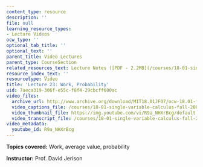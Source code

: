 ```yaml
---
content_type: resource
description: ''
file: null
learning_resource_types:
- Lecture Videos
ocw_type: ''
optional_tab_title: ''
optional_text: ''
parent_title: Video Lectures
parent_type: CourseSection
related_resources_text: Lecture Notes ([PDF - 2.2MB](/courses/18-01-single-variable-calculus-fall-2006/resources/lec23))
resource_index_text: ''
resourcetype: Video
title: 'Lecture 23: Work, Probability'
uid: 7aeca319-306f-e55c-f8f4-29cbcff600ac
video_files:
  archive_url: http://www.archive.org/download/MIT18.01JF07/ocw-18.01-f07-lec23_300k.mp4
  video_captions_file: /courses/18-01-single-variable-calculus-fall-2006/0b6f7735e0265d66a4aa415e66f6b6a0_R9a_NHXrBcg.vtt
  video_thumbnail_file: https://img.youtube.com/vi/R9a_NHXrBcg/default.jpg
  video_transcript_file: /courses/18-01-single-variable-calculus-fall-2006/3b78ffec3fcb87ded799efa6305d3865_R9a_NHXrBcg.pdf
video_metadata:
  youtube_id: R9a_NHXrBcg
---
```


**Topics covered:** Work, average value, probability

**Instructor:** Prof. David Jerison